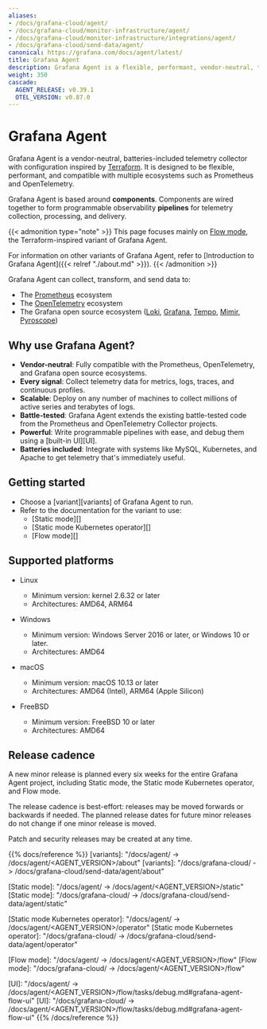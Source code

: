 ```yaml
---
aliases:
- /docs/grafana-cloud/agent/
- /docs/grafana-cloud/monitor-infrastructure/agent/
- /docs/grafana-cloud/monitor-infrastructure/integrations/agent/
- /docs/grafana-cloud/send-data/agent/
canonical: https://grafana.com/docs/agent/latest/
title: Grafana Agent
description: Grafana Agent is a flexible, performant, vendor-neutral, telemetry collector
weight: 350
cascade:
  AGENT_RELEASE: v0.39.1
  OTEL_VERSION: v0.87.0
---
```


# Grafana Agent

Grafana Agent is a vendor-neutral, batteries-included telemetry collector with
configuration inspired by [Terraform][]. It is designed to be flexible,
performant, and compatible with multiple ecosystems such as Prometheus and
OpenTelemetry.

Grafana Agent is based around **components**. Components are wired together to
form programmable observability **pipelines** for telemetry collection,
processing, and delivery.

{{< admonition type="note" >}}
This page focuses mainly on [Flow mode](https://grafana.com/docs/agent/<AGENT_VERSION>/flow/), the Terraform-inspired variant of Grafana Agent.

For information on other variants of Grafana Agent, refer to [Introduction to Grafana Agent]({{< relref "./about.md" >}}).
{{< /admonition >}}

Grafana Agent can collect, transform, and send data to:

* The [Prometheus][] ecosystem
* The [OpenTelemetry][] ecosystem
* The Grafana open source ecosystem ([Loki][], [Grafana][], [Tempo][], [Mimir][], [Pyroscope][])

[Terraform]: https://terraform.io
[Prometheus]: https://prometheus.io
[OpenTelemetry]: https://opentelemetry.io
[Loki]: https://github.com/grafana/loki
[Grafana]: https://github.com/grafana/grafana
[Tempo]: https://github.com/grafana/tempo
[Mimir]: https://github.com/grafana/mimir
[Pyroscope]: https://github.com/grafana/pyroscope

## Why use Grafana Agent?

* **Vendor-neutral**: Fully compatible with the Prometheus, OpenTelemetry, and
  Grafana open source ecosystems.
* **Every signal**: Collect telemetry data for metrics, logs, traces, and
  continuous profiles.
* **Scalable**: Deploy on any number of machines to collect millions of active
  series and terabytes of logs.
* **Battle-tested**: Grafana Agent extends the existing battle-tested code from
  the Prometheus and OpenTelemetry Collector projects.
* **Powerful**: Write programmable pipelines with ease, and debug them using a
  [built-in UI][UI].
* **Batteries included**: Integrate with systems like MySQL, Kubernetes, and
  Apache to get telemetry that's immediately useful.

## Getting started

* Choose a [variant][variants] of Grafana Agent to run.
* Refer to the documentation for the variant to use:
  * [Static mode][]
  * [Static mode Kubernetes operator][]
  * [Flow mode][]

## Supported platforms

* Linux

  * Minimum version: kernel 2.6.32 or later
  * Architectures: AMD64, ARM64

* Windows

  * Minimum version: Windows Server 2016 or later, or Windows 10 or later.
  * Architectures: AMD64

* macOS

  * Minimum version: macOS 10.13 or later
  * Architectures: AMD64 (Intel), ARM64 (Apple Silicon)

* FreeBSD

  * Minimum version: FreeBSD 10 or later
  * Architectures: AMD64

## Release cadence

A new minor release is planned every six weeks for the entire Grafana Agent
project, including Static mode, the Static mode Kubernetes operator, and Flow
mode.

The release cadence is best-effort: releases may be moved forwards or backwards
if needed. The planned release dates for future minor releases do not change if
one minor release is moved.

Patch and security releases may be created at any time.

{{% docs/reference %}}
[variants]: "/docs/agent/ -> /docs/agent/<AGENT_VERSION>/about"
[variants]: "/docs/grafana-cloud/ -> /docs/grafana-cloud/send-data/agent/about"

[Static mode]: "/docs/agent/ -> /docs/agent/<AGENT_VERSION>/static"
[Static mode]: "/docs/grafana-cloud/ -> /docs/grafana-cloud/send-data/agent/static"

[Static mode Kubernetes operator]: "/docs/agent/ -> /docs/agent/<AGENT_VERSION>/operator"
[Static mode Kubernetes operator]: "/docs/grafana-cloud/ -> /docs/grafana-cloud/send-data/agent/operator"

[Flow mode]: "/docs/agent/ -> /docs/agent/<AGENT_VERSION>/flow"
[Flow mode]: "/docs/grafana-cloud/ -> /docs/agent/<AGENT_VERSION>/flow"

[UI]: "/docs/agent/ -> /docs/agent/<AGENT_VERSION>/flow/tasks/debug.md#grafana-agent-flow-ui"
[UI]: "/docs/grafana-cloud/ -> /docs/agent/<AGENT_VERSION>/flow/tasks/debug.md#grafana-agent-flow-ui"
{{% /docs/reference %}}
